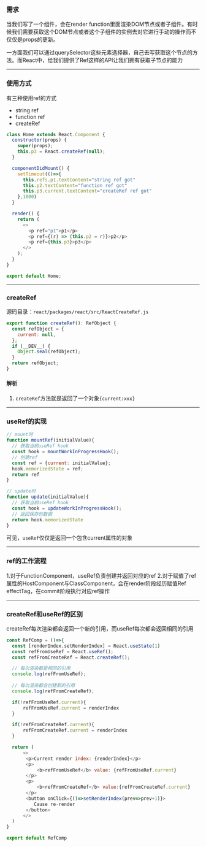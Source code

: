 ### 需求

当我们写了一个组件，会在render function里面渲染DOM节点或者子组件。有时候我们需要获取这个DOM节点或者这个子组件的实例去对它进行手动的操作而不仅仅是props的更新。

一方面我们可以通过querySelector这些元素选择器，自己去写获取这个节点的方法。而React中，给我们提供了Ref这样的API让我们拥有获取子节点的能力

---

### 使用方式
有三种使用ref的方式

+ string ref
+ function ref
+ createRef

```javascript
class Home extends React.Component {
  constructor(props) {
    super(props);
    this.p3 = React.createRef(null);
  }

  componentDidMount() {
    setTimeout(()=>{
      this.refs.p1.textContent="string ref got"
      this.p2.textContent="function ref got"
      this.p3.current.textContent="createRef ref got"
    },1000)
  }

  render() {
    return (
      <>
        <p ref="p1">p1</p>
        <p ref={(r) => (this.p2 = r)}>p2</p>
        <p ref={this.p3}>p3</p>
      </>
    );
  }
}

export default Home;
```

---

### createRef
源码目录：<code>react/packages/react/src/ReactCreateRef.js</code>

```javascript
export function createRef(): RefObject {
  const refObject = {
    current: null,
  };
  if (__DEV__) {
    Object.seal(refObject);
  }
  return refObject;
}

```

#### 解析

1. `createRef`方法就是返回了一个对象`{current:xxx}`

---

### useRef的实现
```js
// mount时
function mountRef(initialValue){
  // 获取当前useRef hook
  const hook = mountWorkInProgressHook();
  // 创建ref
  const ref = {current: initialValue};
  hook.memorizedState = ref;
  return ref
}

// update时
function update(initialValue){
  // 获取当前useRef hook
  const hook = updateWorkInProgressHook();
  // 返回保存的数据
  return hook.memorizedState
}

```

可见，`useRef`仅仅是返回一个包含current属性的对象

---

### ref的工作流程
1.对于FunctionComponent，useRef负责创建并返回对应的ref
2.对于赋值了ref属性的HostComponent与ClassComponent，会在render阶段经历赋值Ref effectTag，在commit阶段执行对应ref操作

---

### createRef和useRef的区别
createRef每次渲染都会返回一个新的引用，而useRef每次都会返回相同的引用
```js
const RefComp = ()=>{
  const [renderIndex,setRenderIndex] = React.useState(1)
  const refFromUseRef = React.useRef();
  const refFromCreateRef = React.createRef();

  // 每次渲染都是相同的引用
  console.log(refFromUseRef);
  
  // 每次渲染都会创建新的引用
  console.log(refFromCreateRef);

  if(!refFromUseRef.current){
      refFromUseRef.current = renderIndex
  }

  if(!refFromCreateRef.current){
      refFromCreateRef.current = renderIndex
  }

  return (
      <>
       <p>Current render index: {renderIndex}</p>
       <p>
           <b>refFromUseRef</b> value: {refFromUseRef.current}
       </p>
       <p>
           <b>refFromCreateRef</b> value:{refFromCreateRef.current}
       </p>
       <button onClick={()=>setRenderIndex(prev=>prev+1)}>
          Cause re-render
       </button>
      </>
  )
}

export default RefComp
```